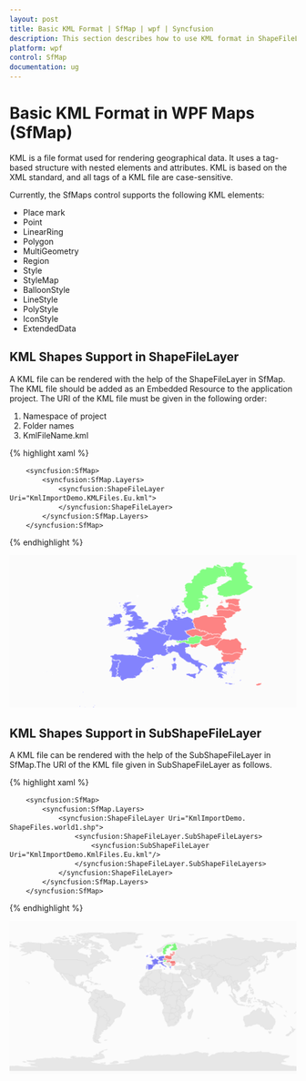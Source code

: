 ```yaml
---
layout: post
title: Basic KML Format | SfMap | wpf | Syncfusion
description: This section describes how to use KML format in ShapeFileLayer and SubShapeFileLayer in WPF SfMaps control.
platform: wpf
control: SfMap
documentation: ug
---
```


# Basic KML Format in WPF Maps (SfMap)

KML is a file format used for rendering geographical data. It uses a tag-based structure with nested elements and attributes. KML is based on the XML standard, and all tags of a KML file are case-sensitive.

Currently, the SfMaps control supports the following KML elements:

* Place mark
* Point
* LinearRing
* Polygon
* MultiGeometry
* Region
* Style
* StyleMap
* BalloonStyle
* LineStyle
* PolyStyle
* IconStyle
* ExtendedData

## KML Shapes Support in ShapeFileLayer

A KML file can be rendered with the help of the ShapeFileLayer in SfMap. The KML file should be added as an Embedded Resource to the application project. The URI of the KML file must be given in the following order:

1. Namespace of project
2. Folder names
3. KmlFileName.kml

{% highlight xaml %}

        <syncfusion:SfMap>
            <syncfusion:SfMap.Layers>
                <syncfusion:ShapeFileLayer Uri="KmlImportDemo.KMLFiles.Eu.kml">                    
                </syncfusion:ShapeFileLayer>
            </syncfusion:SfMap.Layers>
        </syncfusion:SfMap>

{% endhighlight %}

![KML Shapes Support in ShapeFileLayer](KML-Shapes-Rendered-in-ShapeFileLayer_images/KML-Shapes-Rendered-in-ShapeFileLayer_img1.png)

## KML Shapes Support in SubShapeFileLayer

A KML file can be rendered with the help of the SubShapeFileLayer in SfMap.The URI of the KML file given in SubShapeFileLayer as follows. 

{% highlight xaml %}

        <syncfusion:SfMap>
            <syncfusion:SfMap.Layers>
                <syncfusion:ShapeFileLayer Uri="KmlImportDemo. ShapeFiles.world1.shp">
                    <syncfusion:ShapeFileLayer.SubShapeFileLayers>
                        <syncfusion:SubShapeFileLayer Uri="KmlImportDemo.KmlFiles.Eu.kml"/>
                    </syncfusion:ShapeFileLayer.SubShapeFileLayers>
                </syncfusion:ShapeFileLayer>
            </syncfusion:SfMap.Layers>
        </syncfusion:SfMap>

{% endhighlight %}


![KML Shapes Support in SubShapeFileLayer](KML-Shapes-Rendered-in-SubShapeFileLayer_images/KML-Shapes-Rendered-in-SubShapeFileLayer_img1.png)

